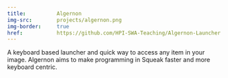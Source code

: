 ```yaml
---
title:          Algernon
img-src:        projects/algernon.png
img-border:     true
href:           https://github.com/HPI-SWA-Teaching/Algernon-Launcher
---
```

A keyboard based launcher and quick way to access any item in your image. Algernon aims to make programming in Squeak faster and more keyboard centric.
